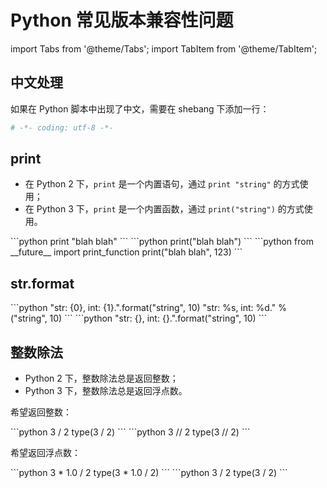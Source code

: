 # Python 常见版本兼容性问题

import Tabs from '@theme/Tabs';
import TabItem from '@theme/TabItem';

## 中文处理

如果在 Python 脚本中出现了中文，需要在 shebang 下添加一行：

```python
# -*- coding: utf-8 -*-
```

## print

- 在 Python 2 下，`print` 是一个内置语句，通过 `print "string"` 的方式使用；
- 在 Python 3 下，`print` 是一个内置函数，通过 `print("string")` 的方式使用。

<Tabs>
  <TabItem value="Python 2.x" label="Python 2.x" default>
    ```python
    print "blah blah"
    ```
  </TabItem>
  <TabItem value="Python 3.x" label="Python 3.x">
    ```python
    print("blah blah")
    ```
  </TabItem>
  <TabItem value="Python 2.6+" label="Python 2.6+">
    ```python
    from __future__ import print_function
    print("blah blah", 123)
    ```
  </TabItem>
</Tabs>

## str.format

<Tabs>
  <TabItem value="Python 2.6+" label="Python 2.6+" default>
    ```python
    "str: {0}, int: {1}.".format("string", 10)
    "str: %s, int: %d." % ("string", 10)
    ```
  </TabItem>
  <TabItem value="Python 2.7+" label="Python 2.7+">
    ```python
    "str: {}, int: {}.".format("string", 10)
    ```
  </TabItem>
</Tabs>

## 整数除法

- Python 2 下，整数除法总是返回整数；
- Python 3 下，整数除法总是返回浮点数。

希望返回整数：

<Tabs>
  <TabItem value="Python 2.x" label="Python 2.x" default>
    ```python
    3 / 2
    type(3 / 2)
    ```
  </TabItem>
  <TabItem value="All versions" label="All versions">
    ```python
    3 // 2
    type(3 // 2)
    ```
  </TabItem>
</Tabs>

希望返回浮点数：

<Tabs>
  <TabItem value="All versions" label="All versions" default>
    ```python
    3 * 1.0 / 2
    type(3 * 1.0 / 2)
    ```
  </TabItem>
  <TabItem value="Python 3.x" label="Python 3.x">
    ```python
    3 / 2
    type(3 / 2)
    ```
  </TabItem>
</Tabs>
